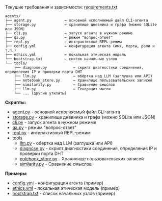 Текушие требования и зависимости: [requirements.txt](requirements.txt)

```
agents/
├── agent.py               ← основной исполняемый файл CLI-агента
├── storage.py             ← хранилище дневника и графа (можно SQLite или JSON)
├── cli.py                 ← запуск агента в нужном режиме
├── qa.py                  ← режим "вопрос-ответ"
├── repl.py                ← интерактивный REPL-режим
├── config.yml             ← конфигурация агента (имя, порты, роли и т.п.)
├── ethics.yml             ← локальная этическая модель
└── bootstrap.txt          ← список начальных узлов
└── tools/
    ├── diagnose.py            ← скрипт диагностики соединения, определения IP и проверки порта DHT
    ├── llm.py                 ← обёртка над LLM (заглушка или API)
    ├── notebook_store.py      ← Хранилище пользовательских записей
    ├── similarity.py          ← Сравнение смыслов
    ├── llm.py                 ← Генерация мысли
    └── ... (другие утилиты)

```

**Скрипты:**
* [agent.py](agent.py) - основной исполняемый файл CLI-агента
* [storage.py](storage.py) - хранилище дневника и графа (можно SQLite или JSON)
* [cli.py](cli.py) - запуск агента в нужном режиме
* [qa.py](qa.py) - режим "вопрос-ответ"
* [repl.py](repl.py) - интерактивный REPL-режим
* tools
  * [llm.py](tools/llm.py) - обёртка над LLM (заглушка или API)
  * [diagnose.py](tools/diagnose.py) - скрипт диагностики соединения, определения IP и проверки порта DHT
  * [notebook_store.py](tools/notebook_store.py) - Хранилище пользовательских записей
  * [similarity.py](tools/similarity.py) - Сравнение смыслов

**Примеры:**
* [config.yml](config.yml) - конфигурация агента (пример)
* [ethics.yml](ethics.yml) - локальная этическая модель (пример)
* [bootstrap.txt](bootstrap.txt) - список начальных узлов (пример)
